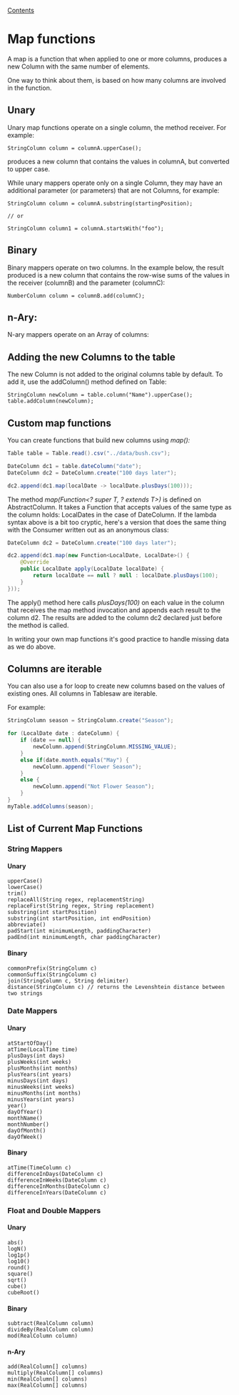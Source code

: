 [Contents](https://jtablesaw.github.io/tablesaw/userguide/toc)

Map functions
=============

A map is a function that when applied to one or more columns, produces a new Column with the same number of elements.

One way to think about them, is based on how many columns are involved in the function. 

## Unary

Unary map functions operate on a single column, the method receiver. For example:

    StringColumn column = columnA.upperCase();

produces a new column that contains the values in columnA, but converted to upper case.

While unary mappers operate only on a single Column, they may have an additional parameter (or parameters) that are not Columns, for example:

    StringColumn column = columnA.substring(startingPosition);
    
    // or
    
    StringColumn column1 = columnA.startsWith("foo");

## Binary

Binary mappers operate on two columns. In the example below, the result produced is a new column that contains the row-wise sums of the values in the receiver (columnB) and the parameter (columnC):

    NumberColumn column = columnB.add(columnC);

## n-Ary:

N-ary mappers operate on an Array of columns:

## Adding the new Columns to the table

The new Column is not added to the original columns table by default. To add it, use the addColumn() method defined on Table:

    StringColumn newColumn = table.column("Name").upperCase();
    table.addColumn(newColumn);

## Custom map functions 

You can create functions that build new columns using *map():*

```java
Table table = Table.read().csv("../data/bush.csv");

DateColumn dc1 = table.dateColumn("date");
DateColumn dc2 = DateColumn.create("100 days later");

dc2.append(dc1.map(localDate -> localDate.plusDays(100)));
```

The method *map(Function<? super T, ? extends T>)* is defined on AbstractColumn. It takes a Function that accepts values of the same type as the column holds: LocalDates in the case of DateColumn. If the lambda syntax above is a bit too cryptic, here's a version that does the same thing with the Consumer written out as an anonymous class:

```java
DateColumn dc2 = DateColumn.create("100 days later");

dc2.append(dc1.map(new Function<LocalDate, LocalDate>() {
    @Override
    public LocalDate apply(LocalDate localDate) {
        return localDate == null ? null : localDate.plusDays(100);
    }
}));
```

The apply() method here calls *plusDays(100)*  on each value in the column that receives the map method invocation and appends each result to the column d2. The results are added to the column dc2 declared just before the method is called. 

In writing your own map functions it's good practice to handle missing data as we do above.

## Columns are iterable

You can also use a for loop to create new columns based on the values of existing ones. All columns in Tablesaw are iterable.

 For example: 

```java
StringColumn season = StringColumn.create("Season");

for (LocalDate date : dateColumn) {    
	if (date == null) {        
		newColumn.append(StringColumn.MISSING_VALUE);    
	}   
	else if(date.month.equals("May") {        
		newColumn.append("Flower Season");    
	}     
	else {   
    	newColumn.append("Not Flower Season");    
	}
}
myTable.addColumns(season);
```



## List of Current Map Functions

### String Mappers

#### Unary

    upperCase()
    lowerCase()
    trim()
    replaceAll(String regex, replacementString)
    replaceFirst(String regex, String replacement)
    substring(int startPosition)
    substring(int startPosition, int endPosition)
    abbreviate()
    padStart(int minimumLength, paddingCharacter)
    padEnd(int minimumLength, char paddingCharacter)

#### Binary

    commonPrefix(StringColumn c)
    commonSuffix(StringColumn c)
    join(StringColumn c, String delimiter)
    distance(StringColumn c) // returns the Levenshtein distance between two strings

### Date Mappers

#### Unary

    atStartOfDay()
    atTime(LocalTime time)
    plusDays(int days)
    plusWeeks(int weeks)
    plusMonths(int months)
    plusYears(int years)
    minusDays(int days)
    minusWeeks(int weeks)
    minusMonths(int months)
    minusYears(int years)
    year()
    dayOfYear()
    monthName()
    monthNumber()
    dayOfMonth()
    dayOfWeek()

#### Binary

    atTime(TimeColumn c)
    differenceInDays(DateColumn c)
    differenceInWeeks(DateColumn c)
    differenceInMonths(DateColumn c)
    differenceInYears(DateColumn c)

### Float and Double Mappers

#### Unary

    abs()
    logN()
    log1p()
    log10()
    round()
    square()
    sqrt()
    cube()
    cubeRoot()

#### Binary

    subtract(RealColumn column)
    divideBy(RealColumn column)
    mod(RealColumn column)

#### n-Ary

    add(RealColumn[] columns)
    multiply(RealColumn[] columns)
    min(RealColumn[] columns)
    max(RealColumn[] columns)
